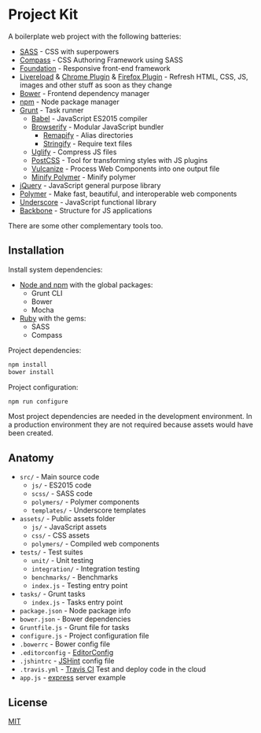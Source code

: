 # Project Kit

A boilerplate web project with the following batteries:

- [SASS](http://sass-lang.com/) - CSS with superpowers
- [Compass](http://compass-style.org/) - CSS Authoring Framework using SASS
- [Foundation](foundation.zurb.com) - Responsive front-end framework
- [Livereload](http://livereload.com/) & [Chrome Plugin](https://chrome.google.com/webstore/detail/livereload/jnihajbhpnppcggbcgedagnkighmdlei) & [Firefox Plugin](https://addons.mozilla.org/en-US/firefox/addon/livereload/) - Refresh HTML, CSS, JS, images and other stuff as soon as they change
- [Bower](http://bower.io) - Frontend dependency manager
- [npm](http://npmjs.org) - Node package manager
- [Grunt](http://gruntjs.com) - Task runner
  - [Babel](http://babeljs.io/) - JavaScript ES2015 compiler
  - [Browserify](http://browserify.org/) - Modular JavaScript bundler
    - [Remapify](https://github.com/joeybaker/remapify) - Alias directories
    - [Stringify](https://github.com/JohnPostlethwait/stringify) - Require text files
  - [Uglify](https://www.npmjs.com/package/uglify) - Compress JS files
  - [PostCSS](https://www.npmjs.com/package/postcss) - Tool for transforming styles with JS plugins
  - [Vulcanize](https://www.npmjs.com/package/vulcanize) - Process Web Components into one output file
  - [Minify Polymer](https://www.npmjs.com/package/grunt-minify-polymer) - Minify polymer
- [jQuery](http://jquery.com) - JavaScript general purpose library
- [Polymer](http://polymer-project.org) - Make fast, beautiful, and interoperable web components
- [Underscore](http://underscorejs.org) - JavaScript functional library
- [Backbone](http://backbonejs.org) - Structure for JS applications

There are some other complementary tools too.

## Installation

Install system dependencies:

- [Node and npm](https://github.com/romelperez/workspace/tree/master/node) with the global packages:
  - Grunt CLI
  - Bower
  - Mocha
- [Ruby](https://github.com/romelperez/workspace/tree/master/ruby) with the gems:
  - SASS
  - Compass

Project dependencies:

```bash
npm install
bower install
```

Project configuration:

```bash
npm run configure
```

Most project dependencies are needed in the development environment. In a production
environment they are not required because assets would have been created.

## Anatomy

- `src/` - Main source code
  - `js/` - ES2015 code
  - `scss/` - SASS code
  - `polymers/` - Polymer components
  - `templates/` - Underscore templates
- `assets/` - Public assets folder
  - `js/` - JavaScript assets
  - `css/` - CSS assets
  - `polymers/` - Compiled web components
- `tests/` - Test suites
  - `unit/` - Unit testing
  - `integration/` - Integration testing
  - `benchmarks/` - Benchmarks
  - `index.js` - Testing entry point
- `tasks/` - Grunt tasks
  - `index.js` - Tasks entry point
- `package.json` - Node package info
- `bower.json` - Bower dependencies
- `Gruntfile.js` - Grunt file for tasks
- `configure.js` - Project configuration file
- `.bowerrc` - Bower config file
- `.editorconfig` - [EditorConfig](http://editorconfig.org/)
- `.jshintrc` - [JSHint](http://jshint.com/) config file
- `.travis.yml` - [Travis CI](https://travis-ci.org) Test and deploy code in the cloud
- `app.js` - [express](http://expressjs.com/) server example

## License

[MIT](./LICENSE)

